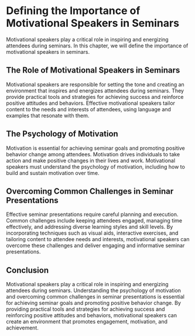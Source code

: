# Defining the Importance of Motivational Speakers in Seminars

Motivational speakers play a critical role in inspiring and energizing attendees during seminars. In this chapter, we will define the importance of motivational speakers in seminars.

The Role of Motivational Speakers in Seminars
---------------------------------------------

Motivational speakers are responsible for setting the tone and creating an environment that inspires and energizes attendees during seminars. They provide practical tools and strategies for achieving success and reinforce positive attitudes and behaviors. Effective motivational speakers tailor content to the needs and interests of attendees, using language and examples that resonate with them.

The Psychology of Motivation
----------------------------

Motivation is essential for achieving seminar goals and promoting positive behavior change among attendees. Motivation drives individuals to take action and make positive changes in their lives and work. Motivational speakers must understand the psychology of motivation, including how to build and sustain motivation over time.

Overcoming Common Challenges in Seminar Presentations
-----------------------------------------------------

Effective seminar presentations require careful planning and execution. Common challenges include keeping attendees engaged, managing time effectively, and addressing diverse learning styles and skill levels. By incorporating techniques such as visual aids, interactive exercises, and tailoring content to attendee needs and interests, motivational speakers can overcome these challenges and deliver engaging and informative seminar presentations.

Conclusion
----------

Motivational speakers play a critical role in inspiring and energizing attendees during seminars. Understanding the psychology of motivation and overcoming common challenges in seminar presentations is essential for achieving seminar goals and promoting positive behavior change. By providing practical tools and strategies for achieving success and reinforcing positive attitudes and behaviors, motivational speakers can create an environment that promotes engagement, motivation, and achievement.
